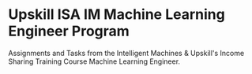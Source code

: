 # Upskill ISA IM Machine Learning Engineer Program

Assignments and Tasks from the Intelligent Machines & Upskill's Income Sharing Training Course Machine Learning Engineer.
